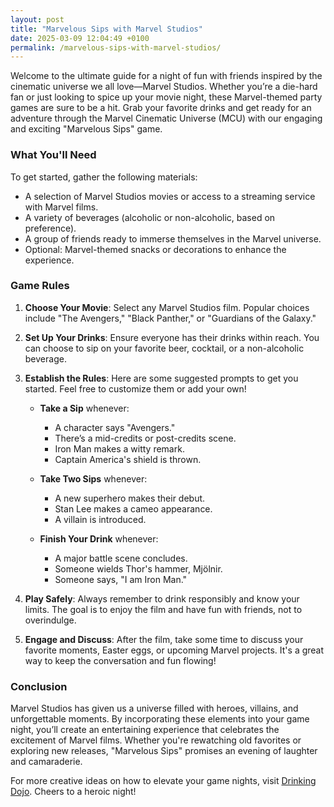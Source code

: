 ```yaml
---
layout: post
title: "Marvelous Sips with Marvel Studios"
date: 2025-03-09 12:04:49 +0100
permalink: /marvelous-sips-with-marvel-studios/
---
```



Welcome to the ultimate guide for a night of fun with friends inspired by the cinematic universe we all love—Marvel Studios. Whether you’re a die-hard fan or just looking to spice up your movie night, these Marvel-themed party games are sure to be a hit. Grab your favorite drinks and get ready for an adventure through the Marvel Cinematic Universe (MCU) with our engaging and exciting "Marvelous Sips" game.

### What You'll Need

To get started, gather the following materials:

- A selection of Marvel Studios movies or access to a streaming service with Marvel films.
- A variety of beverages (alcoholic or non-alcoholic, based on preference).
- A group of friends ready to immerse themselves in the Marvel universe.
- Optional: Marvel-themed snacks or decorations to enhance the experience.

### Game Rules

1. **Choose Your Movie**: Select any Marvel Studios film. Popular choices include "The Avengers," "Black Panther," or "Guardians of the Galaxy."

2. **Set Up Your Drinks**: Ensure everyone has their drinks within reach. You can choose to sip on your favorite beer, cocktail, or a non-alcoholic beverage.

3. **Establish the Rules**: Here are some suggested prompts to get you started. Feel free to customize them or add your own!

   - **Take a Sip** whenever:
     - A character says "Avengers."
     - There’s a mid-credits or post-credits scene.
     - Iron Man makes a witty remark.
     - Captain America's shield is thrown.

   - **Take Two Sips** whenever:
     - A new superhero makes their debut.
     - Stan Lee makes a cameo appearance.
     - A villain is introduced.

   - **Finish Your Drink** whenever:
     - A major battle scene concludes.
     - Someone wields Thor's hammer, Mjölnir.
     - Someone says, "I am Iron Man."

4. **Play Safely**: Always remember to drink responsibly and know your limits. The goal is to enjoy the film and have fun with friends, not to overindulge.

5. **Engage and Discuss**: After the film, take some time to discuss your favorite moments, Easter eggs, or upcoming Marvel projects. It's a great way to keep the conversation and fun flowing!

### Conclusion

Marvel Studios has given us a universe filled with heroes, villains, and unforgettable moments. By incorporating these elements into your game night, you’ll create an entertaining experience that celebrates the excitement of Marvel films. Whether you're rewatching old favorites or exploring new releases, "Marvelous Sips" promises an evening of laughter and camaraderie.

For more creative ideas on how to elevate your game nights, visit [Drinking Dojo](https://drinkingdojo.com). Cheers to a heroic night!